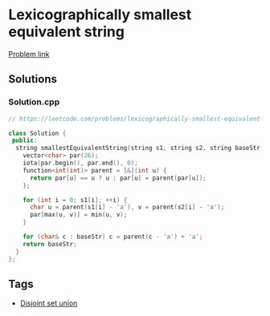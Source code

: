 # Lexicographically smallest equivalent string

[Problem link](https://leetcode.com/problems/lexicographically-smallest-equivalent-string)

## Solutions


### Solution.cpp
```cpp
// https://leetcode.com/problems/lexicographically-smallest-equivalent-string

class Solution {
 public:
  string smallestEquivalentString(string s1, string s2, string baseStr) {
    vector<char> par(26);
    iota(par.begin(), par.end(), 0);
    function<int(int)> parent = [&](int u) {
      return par[u] == u ? u : par[u] = parent(par[u]);
    };

    for (int i = 0; s1[i]; ++i) {
      char u = parent(s1[i] - 'a'), v = parent(s2[i] - 'a');
      par[max(u, v)] = min(u, v);
    }

    for (char& c : baseStr) c = parent(c - 'a') + 'a';
    return baseStr;
  }
};
```
## Tags

* [Disjoint set union](/README.md#Disjoint_set_union)
